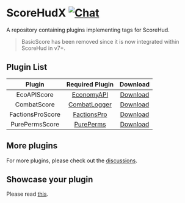 # ScoreHudX [![Chat](https://img.shields.io/badge/chat-on%20discord-7289da.svg)](https://discord.gg/urQt6ETgYu)

A repository containing plugins implementing tags for ScoreHud.

> BasicScore has been removed since it is now integrated within ScoreHud in v7+.

## Plugin List

| Plugin | Required Plugin | Download |
|:--:|:--:|:--:|
|EcoAPIScore|[EconomyAPI](https://github.com/poggit-orphanage/EconomyS/tree/master/EconomyAPI)|[Download](https://poggit.pmmp.io/ci/Ifera/ScoreHudX/EcoAPIScore)|
|CombatScore|[CombatLogger](https://github.com/JackNoordhuis/PocketMine-Plugins/tree/master/CombatLogger)|[Download](https://poggit.pmmp.io/ci/Ifera/ScoreHudX/CombatScore)|
|FactionsProScore|[FactionsPro](https://github.com/poggit-orphanage/FactionsPro)|[Download](https://poggit.pmmp.io/ci/Ifera/ScoreHudX/FactionsProScore)|
|PurePermsScore|[PurePerms](https://github.com/poggit-orphanage/PurePerms)|[Download](https://poggit.pmmp.io/ci/AlvinHereX/ScoreHudX/PurePermsScore)|

## More plugins

For more plugins, please check out the [discussions](https://github.com/Ifera/ScoreHudX/discussions).

## Showcase your plugin

Please read [this](https://github.com/Ifera/ScoreHudX/discussions/12).
